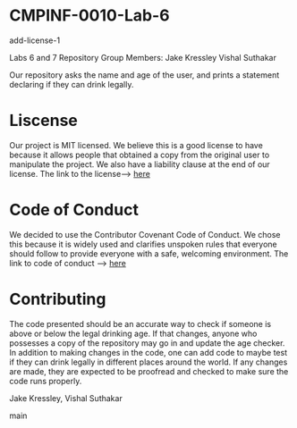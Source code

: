 # CMPINF-0010-Lab-6
add-license-1

Labs 6 and 7 Repository
Group Members:
Jake Kressley
Vishal Suthakar

Our repository asks the name and age of the user, and prints a statement declaring if they can drink legally.

# Liscense

Our project is MIT licensed. We believe this is a good license to have because it allows people that obtained a copy from the original user to manipulate the project. We also have a liability clause at the end of our license. The link to the license--> [here](https://github.com/jakekressley/CMPINF-0010-Lab-6/blob/main/LICENCE)

# Code of Conduct

We decided to use the Contributor Covenant Code of Conduct. We chose this because it is widely used and clarifies unspoken rules that everyone should follow to provide everyone with a safe, welcoming environment. The link to code of conduct --> [here](https://github.com/jakekressley/CMPINF-0010-Lab-6/blob/main/CODE_OF_CONDUCT.md)

# Contributing

The code presented should be an accurate way to check if someone is above or below the legal drinking age. If that changes, anyone who possesses a copy of the repository may go in and update the age checker. In addition to making changes in the code, one can add code to maybe test if they can drink legally in different places around the world. If any changes are made, they are expected to be proofread and checked to make sure the code runs properly.

Jake Kressley,
Vishal Suthakar

main
